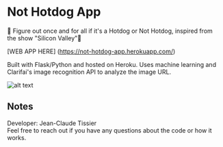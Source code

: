 # Not Hotdog App
🌭 Figure out once and for all if it's a Hotdog or Not Hotdog, inspired from the show "Silicon Valley"🌭

[WEB APP HERE] (https://not-hotdog-app.herokuapp.com/)

Built with Flask/Python and hosted on Heroku. Uses machine learning and Clarifai's image recognition API to analyze the image URL.

![alt text](https://i.imgur.com/yIV59Ey.jpg)


## Notes
Developer: Jean-Claude Tissier <br>
Feel free to reach out if you have any questions about the code or how it works.
